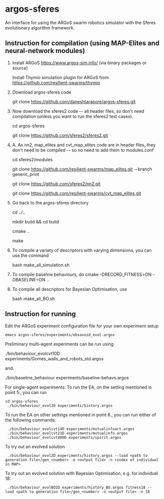 argos-sferes
=======

An interface for using the ARGoS swarm robotics simulator with the Sferes evolutionary algorithm framework.


Instruction for compilation (using MAP-Elites and neural-network modules)
-------------

1. Install ARGoS https://www.argos-sim.info/ (via binary packages or source)

   Install Thymio simulation plugin for ARGoS from https://github.com/resilient-swarms/thymio

2. Download argos-sferes code

    git clone https://github.com/daneshtarapore/argos-sferes.git


3. Now download the sferes2 code -- all header files, so don't need compilation (unless you want to run the sferes2 test cases).

    cd argos-sferes

    git clone https://github.com/sferes2/sferes2.git 


4. A. As nn2, map_elites and cvt_map_elites code are in header files, they don't need to be compiled -- so no need to add them to modules.conf

    cd sferes2/modules

    git clone https://github.com/resilient-swarms/map_elites.git  --branch generic_print

    git clone https://github.com/sferes2/nn2.git
    
    git clone https://github.com/resilient-swarms/cvt_map_elites.git 

5. Go back to the argos-sferes directory

    cd ../..

    mkdir build && cd build

    cmake ..
    
    make
    
6. To compile  a variety of descriptors with varying dimensions, you can use the command
   
   bash make_all_simulation.sh
   
7. To compile baseline behaviours, do
    cmake -DRECORD_FITNESS=ON -DBASELINE=ON ..

8. To compile all descriptors for Bayesian Optimisation, use
   
   bash make_all_BO.sh


Instruction for running
-------------

Edit the ARGoS experiment configuration file for your own experiment setup

    emacs argos-sferes/experiments/obsavoid_evol.argos



Preliminary multi-agent experiments can be run using 
   
   ./bin/behaviour_evolcvt10D experiments/Gomes_walls_and_robots_std.argos

and:

   ./bin/baseline_behaviour experiments/baseline-behavs.argos



For single-agent experiments:
To run the EA, on the setting mentioned in point 5., you can run

    cd argos-sferes
     ./bin/behaviour_evol2D experiments/history.argos

To run the EA on other settings mentioned in point 6., you can run either of the following commands:

     ./bin/behaviour_evolcvt14D experiments/mutualinfoact.argos
     ./bin/behaviour_evolcvt21D experiments/mutualinfo.argos
     ./bin/behaviour_evolcvt400D experiments/spirit.argos

To try out an evolved solution

     ./bin/behaviour_evol2D experiments/history.argos --load <path to generation file>/gen_<number> -o <output file> -n <index of individual in MAP>

To try out an evolved solution with Bayesian Optimisation, e.g. for individual 18:

     ./bin/behaviour_evolBO2D experiments/history_BO.argos fitness18 --load <path to generation file>/gen_<number> -o <output file> -n 18

